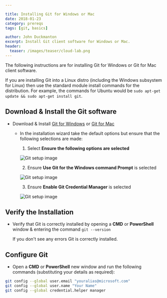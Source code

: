 ```yaml
---

title: Installing Git for Windows or Mac
date: 2018-01-23
category: prereqs
tags: [git, basics]

author: John Duckmanton
excerpt: Install Git client software for Windows or Mac.
header:
  teaser: /images/teaser/cloud-lab.png
---
```


The following instructions are for installing Git for Windows or Git for Mac client software.  

If you are installing Git into a Linux distro (including the Windows subsystem for Linux) then use the standard module install commands for the distribution.  For example, the commands for Ubuntu would be `sudo apt-get update && sudo apt-get install git`. 

## Download & Install the Git software

* Download & Install [Git for Windows](https://git-scm.com/download/win) or [Git for Mac](https://git-scm.com/download/mac)
    * In the installation wizard take the default options but ensure that the following selections are made:

        1. Select **Ensure the following options are selected**

        ![Git setup image](images/git-installer-1.png)

        2. Ensure **Use Git for the Windows command Prompt** is selected

        ![Git setup image](images/git-installer-2.png)

        3. Ensure **Enable Git Credential Manager** is selected

        ![Git setup image](images/git-installer-3.png)

## Verify the Installation

* Verify that Git is correctly installed by opening a **CMD** or **PowerShell** window & entering the command `git --version`

  If you don't see any errors Git is correctly installed.

## Configure Git

* Open a **CMD** or **PowerShell** new window and run the following commands (substituting your details as required):

```bash
git config --global user.email "youralias@microsoft.com"
git config --global user.name "Your Name"
git config --global credential.helper manager
```

